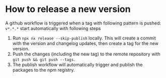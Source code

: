 # How to release a new version

A github workflow is triggered when a tag with following pattern is pushed: `v*.*.*` start automatically
with following steps

1. Run `npx nx release --skip-publish` locally. This will create a commit with the version and changelog updates, then create a tag for the new version.
2. Push the changes (including the new tag) to the remote repository with `git push && git push --tags`.
3. The publish workflow will automatically trigger and publish the packages to the npm registry.
